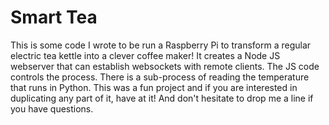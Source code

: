 # Smart Tea

This is some code I wrote to be run a Raspberry Pi to transform a regular electric tea kettle into a clever coffee maker! It creates a Node JS webserver that can establish websockets with remote clients. The JS code controls the process. There is a sub-process of reading the temperature that runs in Python. This was a fun project and if you are interested in duplicating any part of it, have at it! And don't hesitate to drop me a line if you have questions.
